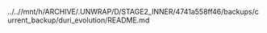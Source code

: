 ../..//mnt/h/ARCHIVE/.UNWRAP/D/STAGE2_INNER/4741a558ff46/backups/current_backup/duri_evolution/README.md